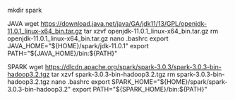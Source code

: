 mkdir spark 

JAVA 
wget https://download.java.net/java/GA/jdk11/13/GPL/openjdk-11.0.1_linux-x64_bin.tar.gz
tar xzvf openjdk-11.0.1_linux-x64_bin.tar.gz
rm openjdk-11.0.1_linux-x64_bin.tar.gz
nano .bashrc
export JAVA_HOME="${HOME}/spark/jdk-11.0.1"
export PATH="${JAVA_HOME}/bin:${PATH}"

SPARK
wget https://dlcdn.apache.org/spark/spark-3.0.3/spark-3.0.3-bin-hadoop3.2.tgz
tar xzvf spark-3.0.3-bin-hadoop3.2.tgz
rm spark-3.0.3-bin-hadoop3.2.tgz
nano .bashrc
export SPARK_HOME="${HOME}/spark/spark-3.0.3-bin-hadoop3.2"
export PATH="${SPARK_HOME}/bin:${PATH}"
